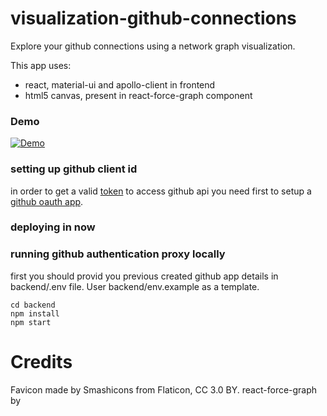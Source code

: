# visualization-github-connections
Explore your github connections using a network graph visualization.

This app uses:
- react, material-ui and apollo-client in frontend
- html5 canvas, present in react-force-graph component

### Demo
[![Demo](https://img.youtube.com/vi/Qsg7SodoDDA/0.jpg)](https://youtu.be/Qsg7SodoDDA)


### setting up github client id
in order to get a valid [token](https://developer.github.com/v4/guides/forming-calls/#authenticating-with-graphql) to access github api you need first to setup a [github oauth app](https://developer.github.com/apps/building-oauth-apps/).

### deploying in now


### running github authentication proxy locally
first you should provid you previous created github app details in backend/.env file. User backend/env.example as a template.

    cd backend
    npm install
    npm start


# Credits
Favicon made by Smashicons from Flaticon, CC 3.0 BY.
react-force-graph by

